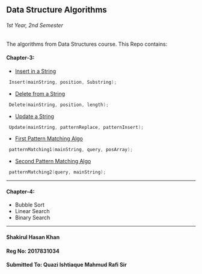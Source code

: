 ## Data Structure Algorithms
###### 1st Year, 2nd Semester

The algorithms from Data Structures course. This Repo contains:

#### Chapter-3:
* [Insert in a String](Chapter-3/insert.c)
```c
 Insert(mainString, position, Substring);
```
* [Delete from a String](Chapter-3/delete.c)
```c
 Delete(mainString, position, length);
```
* [Update a String](Chapter-3/update.c)
```c
 Update(mainString, patternReplace, patternInsert);
```
* [First Pattern Matching Algo](Chapter-3/firstPatternMatchingAlgo.c)
```c
 patternMatching1(mainString, query, posArray);
```
* [Second Pattern Matching Algo](Chapter-3/secondPatternMatching.c)
```c
 patternMatching2(query, mainString);
```
***
#### Chapter-4:
* Bubble Sort
* Linear Search
* Binary Search
***



#### Shakirul Hasan Khan
#### Reg No: 2017831034
#### Submitted To: Quazi Ishtiaque Mahmud Rafi Sir
